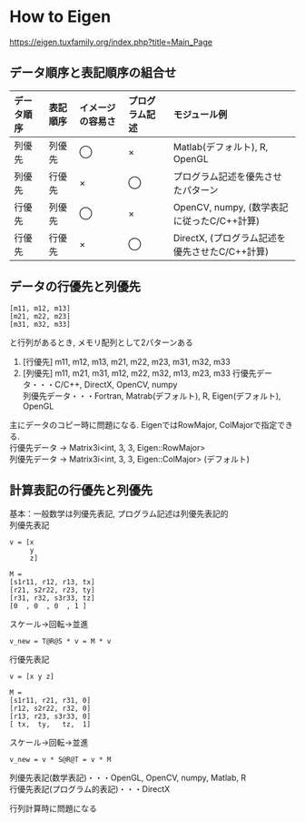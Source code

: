 # How to Eigen  
https://eigen.tuxfamily.org/index.php?title=Main_Page  

## データ順序と表記順序の組合せ  
| データ順序 | 表記順序 | イメージの容易さ | プログラム記述 | モジュール例 |
| :-- | :-- | :-- | :-- | :-- |
| 列優先 | 列優先 | ◯ | × | Matlab(デフォルト), R, OpenGL |
| 列優先 | 行優先 | × | ◯ | プログラム記述を優先させたパターン |
| 行優先 | 列優先 | ◯ | × | OpenCV, numpy, (数学表記に従ったC/C++計算) |
| 行優先 | 行優先 | × | ◯ | DirectX, (プログラム記述を優先させたC/C++計算) |


## データの行優先と列優先  
```
[m11, m12, m13]
[m21, m22, m23]
[m31, m32, m33]
```
と行列があるとき, メモリ配列として2パターンある  
1. [行優先] m11, m12, m13, m21, m22, m23, m31, m32, m33
2. [列優先] m11, m21, m31, m12, m22, m32, m13, m23, m33
行優先データ・・・C/C++, DirectX, OpenCV, numpy  
列優先データ・・・Fortran, Matrab(デフォルト), R, Eigen(デフォルト), OpenGL  

主にデータのコピー時に問題になる. EigenではRowMajor, ColMajorで指定できる.  
行優先データ -> Matrix3i<int, 3, 3, Eigen::RowMajor>  
列優先データ -> Matrix3i<int, 3, 3, Eigen::ColMajor> (デフォルト)  


## 計算表記の行優先と列優先  
基本：一般数学は列優先表記, プログラム記述は列優先表記的  
列優先表記  
```
v = [x
     y
     z]
```
```
M =
[s1r11, r12, r13, tx]
[r21, s2r22, r23, ty]
[r31, r32, s3r33, tz]
[0  , 0  , 0  , 1 ]
```
スケール→回転→並進  
```
v_new = T@R@S * v = M * v
```

行優先表記   
```
v = [x y z]
```
```
M =  
[s1r11, r21, r31, 0]
[r12, s2r22, r32, 0]
[r13, r23, s3r33, 0]
[ tx,  ty,   tz,  1]
```
スケール→回転→並進  
```
v_new = v * S@R@T = v * M
```
列優先表記(数学表記)・・・OpenGL, OpenCV, numpy, Matlab, R  
行優先表記(プログラム的表記)・・・DirectX  

行列計算時に問題になる  




